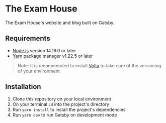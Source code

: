 # The Exam House

The Exam House's website and blog built on Gatsby.

## Requirements

- [Node.js](https://nodejs.org/en/) version 14.16.0 or later
- [Yarn](https://yarnpkg.com/) package manager v1.22.5 or later

> Note: It is recommended to install [Volta](https://volta.sh/) to take care of the versioning of your environment

## Installation

1. Clone this repository on your local environment
2. On your terminal `cd` into the project's directory
3. Run `yarn install` to install the project's dependencies
4. Run `yarn dev` to run Gatsby on development mode
